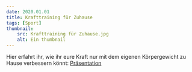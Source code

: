 ```yaml
---
date: 2020.01.01
title: Krafttraining für Zuhause
tags: [Sport]
thumbnail: 
    src: Krafttraining für Zuhause.jpg
    alt: Ein thumbnail
---
```


Hier erfahrt ihr, wie ihr eure Kraft nur mit dem eigenen Körpergewicht zu Hause verbessern könnt:
<a href="/documents/praesentation_koerperkraft.pdf" target = "_blank">Präsentation</a>
  
